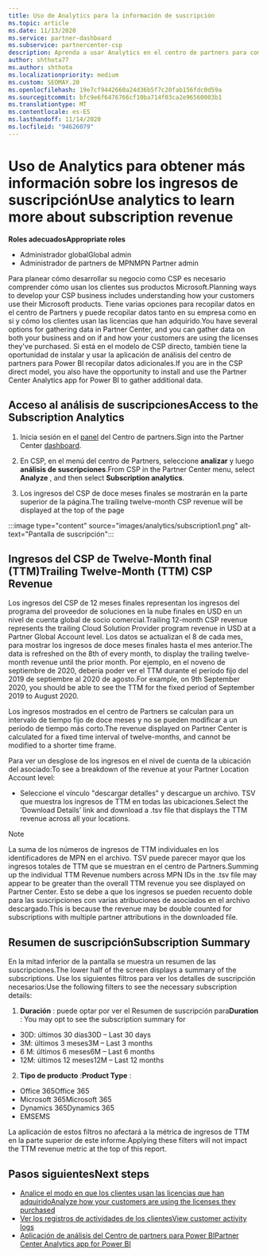 ```yaml
---
title: Uso de Analytics para la información de suscripción
ms.topic: article
ms.date: 11/13/2020
ms.service: partner-dashboard
ms.subservice: partnercenter-csp
description: Aprenda a usar Analytics en el centro de partners para comprender mejor su negocio y cómo los clientes usan las licencias que ha adquirido.
author: shthota77
ms.author: shthota
ms.localizationpriority: medium
ms.custom: SEOMAY.20
ms.openlocfilehash: 19e7cf9442660a24d36b5f7c20fab156fdc0d59a
ms.sourcegitcommit: bfc9e6f6476766cf10ba714f03ca2e96560003b1
ms.translationtype: MT
ms.contentlocale: es-ES
ms.lasthandoff: 11/14/2020
ms.locfileid: "94626079"
---
```

# <a name="use-analytics-to-learn-more-about-subscription-revenue"></a><span data-ttu-id="55590-103">Uso de Analytics para obtener más información sobre los ingresos de suscripción</span><span class="sxs-lookup"><span data-stu-id="55590-103">Use analytics to learn more about subscription revenue</span></span>

<span data-ttu-id="55590-104">**Roles adecuados**</span><span class="sxs-lookup"><span data-stu-id="55590-104">**Appropriate roles**</span></span>

- <span data-ttu-id="55590-105">Administrador global</span><span class="sxs-lookup"><span data-stu-id="55590-105">Global admin</span></span>
- <span data-ttu-id="55590-106">Administrador de partners de MPN</span><span class="sxs-lookup"><span data-stu-id="55590-106">MPN Partner admin</span></span>

<span data-ttu-id="55590-107">Para planear cómo desarrollar su negocio como CSP es necesario comprender cómo usan los clientes sus productos Microsoft.</span><span class="sxs-lookup"><span data-stu-id="55590-107">Planning ways to develop your CSP business includes understanding how your customers use their Microsoft products.</span></span> <span data-ttu-id="55590-108">Tiene varias opciones para recopilar datos en el centro de Partners y puede recopilar datos tanto en su empresa como en si y cómo los clientes usan las licencias que han adquirido.</span><span class="sxs-lookup"><span data-stu-id="55590-108">You have several options for gathering data in Partner Center, and you can gather data on both your business and on if and how your customers are using the licenses they've purchased.</span></span> <span data-ttu-id="55590-109">Si está en el modelo de CSP directo, también tiene la oportunidad de instalar y usar la aplicación de análisis del centro de partners para Power BI recopilar datos adicionales.</span><span class="sxs-lookup"><span data-stu-id="55590-109">If you are in the CSP direct model, you also have the opportunity to install and use the Partner Center Analytics app for Power BI to gather additional data.</span></span>

## <a name="access-to-the-subscription-analytics"></a><span data-ttu-id="55590-110">Acceso al análisis de suscripciones</span><span class="sxs-lookup"><span data-stu-id="55590-110">Access to the Subscription Analytics</span></span>

1. <span data-ttu-id="55590-111">Inicia sesión en el [panel](https://partner.microsoft.com/dashboard/home) del Centro de partners.</span><span class="sxs-lookup"><span data-stu-id="55590-111">Sign into the Partner Center [dashboard](https://partner.microsoft.com/dashboard/home).</span></span>
1. <span data-ttu-id="55590-112">En CSP, en el menú del centro de Partners, seleccione **analizar** y luego **análisis de suscripciones**.</span><span class="sxs-lookup"><span data-stu-id="55590-112">From CSP in the Partner Center menu, select **Analyze** , and then select **Subscription analytics**.</span></span>

1. <span data-ttu-id="55590-113">Los ingresos del CSP de doce meses finales se mostrarán en la parte superior de la página.</span><span class="sxs-lookup"><span data-stu-id="55590-113">The trailing twelve-month CSP revenue will be displayed at the top of the page</span></span>

:::image type="content" source="images/analytics/subscription1.png" alt-text="Pantalla de suscripción":::

## <a name="trailing-twelve-month-ttm-csp-revenue"></a><span data-ttu-id="55590-115">Ingresos del CSP de Twelve-Month final (TTM)</span><span class="sxs-lookup"><span data-stu-id="55590-115">Trailing Twelve-Month (TTM) CSP Revenue</span></span>

<span data-ttu-id="55590-116">Los ingresos del CSP de 12 meses finales representan los ingresos del programa del proveedor de soluciones en la nube finales en USD en un nivel de cuenta global de socio comercial.</span><span class="sxs-lookup"><span data-stu-id="55590-116">Trailing 12-month CSP revenue represents the trailing Cloud Solution Provider program revenue in USD at a Partner Global Account level.</span></span> <span data-ttu-id="55590-117">Los datos se actualizan el 8 de cada mes, para mostrar los ingresos de doce meses finales hasta el mes anterior.</span><span class="sxs-lookup"><span data-stu-id="55590-117">The data is refreshed on the 8th of every month, to display the trailing twelve-month revenue until the prior month.</span></span> <span data-ttu-id="55590-118">Por ejemplo, en el noveno de septiembre de 2020, debería poder ver el TTM durante el período fijo del 2019 de septiembre al 2020 de agosto.</span><span class="sxs-lookup"><span data-stu-id="55590-118">For example, on 9th September 2020, you should be able to see the TTM for the fixed period of September 2019 to August 2020.</span></span>

<span data-ttu-id="55590-119">Los ingresos mostrados en el centro de Partners se calculan para un intervalo de tiempo fijo de doce meses y no se pueden modificar a un período de tiempo más corto.</span><span class="sxs-lookup"><span data-stu-id="55590-119">The revenue displayed on Partner Center is calculated for a fixed time interval of twelve-months, and cannot be modified to a shorter time frame.</span></span>

<span data-ttu-id="55590-120">Para ver un desglose de los ingresos en el nivel de cuenta de la ubicación del asociado:</span><span class="sxs-lookup"><span data-stu-id="55590-120">To see a breakdown of the revenue at your Partner Location Account level:</span></span>

- <span data-ttu-id="55590-121">Seleccione el vínculo "descargar detalles" y descargue un archivo. TSV que muestra los ingresos de TTM en todas las ubicaciones.</span><span class="sxs-lookup"><span data-stu-id="55590-121">Select the ‘Download Details’ link and download a .tsv file that displays the TTM revenue across all your locations.</span></span>

>[!NOTE] 
><span data-ttu-id="55590-122">La suma de los números de ingresos de TTM individuales en los identificadores de MPN en el archivo. TSV puede parecer mayor que los ingresos totales de TTM que se muestran en el centro de Partners.</span><span class="sxs-lookup"><span data-stu-id="55590-122">Summing up the individual TTM Revenue numbers across MPN IDs in the .tsv file may appear to be greater than the overall TTM revenue you see displayed on Partner Center.</span></span> <span data-ttu-id="55590-123">Esto se debe a que los ingresos se pueden recuento doble para las suscripciones con varias atribuciones de asociados en el archivo descargado.</span><span class="sxs-lookup"><span data-stu-id="55590-123">This is because the revenue may be double counted for subscriptions with multiple partner attributions in the downloaded file.</span></span>

## <a name="subscription-summary"></a><span data-ttu-id="55590-124">Resumen de suscripción</span><span class="sxs-lookup"><span data-stu-id="55590-124">Subscription Summary</span></span>

<span data-ttu-id="55590-125">En la mitad inferior de la pantalla se muestra un resumen de las suscripciones.</span><span class="sxs-lookup"><span data-stu-id="55590-125">The lower half of the screen displays a summary of the subscriptions.</span></span> <span data-ttu-id="55590-126">Use los siguientes filtros para ver los detalles de suscripción necesarios:</span><span class="sxs-lookup"><span data-stu-id="55590-126">Use the following filters to see the necessary subscription details:</span></span>  

1. <span data-ttu-id="55590-127">**Duración** : puede optar por ver el Resumen de suscripción para</span><span class="sxs-lookup"><span data-stu-id="55590-127">**Duration** : You may opt to see the subscription summary for</span></span> 

- <span data-ttu-id="55590-128">30D: últimos 30 días</span><span class="sxs-lookup"><span data-stu-id="55590-128">30D – Last 30 days</span></span>
- <span data-ttu-id="55590-129">3M: últimos 3 meses</span><span class="sxs-lookup"><span data-stu-id="55590-129">3M – Last 3 months</span></span>
- <span data-ttu-id="55590-130">6 M: últimos 6 meses</span><span class="sxs-lookup"><span data-stu-id="55590-130">6M – Last 6 months</span></span>
- <span data-ttu-id="55590-131">12M: últimos 12 meses</span><span class="sxs-lookup"><span data-stu-id="55590-131">12M – Last 12 months</span></span>

2. <span data-ttu-id="55590-132">**Tipo de producto** :</span><span class="sxs-lookup"><span data-stu-id="55590-132">**Product Type** :</span></span>
 
- <span data-ttu-id="55590-133">Office 365</span><span class="sxs-lookup"><span data-stu-id="55590-133">Office 365</span></span>
- <span data-ttu-id="55590-134">Microsoft 365</span><span class="sxs-lookup"><span data-stu-id="55590-134">Microsoft 365</span></span>
- <span data-ttu-id="55590-135">Dynamics 365</span><span class="sxs-lookup"><span data-stu-id="55590-135">Dynamics 365</span></span>
- <span data-ttu-id="55590-136">EMS</span><span class="sxs-lookup"><span data-stu-id="55590-136">EMS</span></span>

<span data-ttu-id="55590-137">La aplicación de estos filtros no afectará a la métrica de ingresos de TTM en la parte superior de este informe.</span><span class="sxs-lookup"><span data-stu-id="55590-137">Applying these filters will not impact the TTM revenue metric at the top of this report.</span></span>


 
## <a name="next-steps"></a><span data-ttu-id="55590-138">Pasos siguientes</span><span class="sxs-lookup"><span data-stu-id="55590-138">Next steps</span></span>

- [<span data-ttu-id="55590-139">Analice el modo en que los clientes usan las licencias que han adquirido</span><span class="sxs-lookup"><span data-stu-id="55590-139">Analyze how your customers are using the licenses they purchased</span></span>](increasing-adoption-and-satisfaction.md)  
- [<span data-ttu-id="55590-140">Ver los registros de actividades de los clientes</span><span class="sxs-lookup"><span data-stu-id="55590-140">View customer activity logs</span></span>](activity-logs.md)
- [<span data-ttu-id="55590-141">Aplicación de análisis del Centro de partners para Power BI</span><span class="sxs-lookup"><span data-stu-id="55590-141">Partner Center Analytics app for Power BI</span></span>](power-bi-app-for-direct-partners.md)






